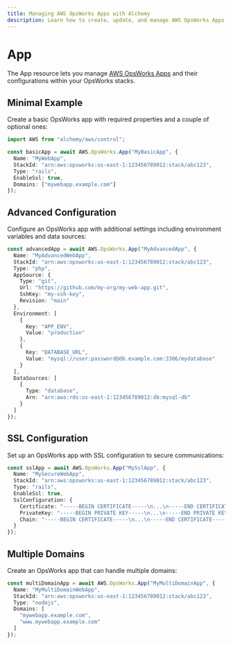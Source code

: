 ```yaml
---
title: Managing AWS OpsWorks Apps with Alchemy
description: Learn how to create, update, and manage AWS OpsWorks Apps using Alchemy Cloud Control.
---
```


# App

The App resource lets you manage [AWS OpsWorks Apps](https://docs.aws.amazon.com/opsworks/latest/userguide/) and their configurations within your OpsWorks stacks.

## Minimal Example

Create a basic OpsWorks app with required properties and a couple of optional ones:

```ts
import AWS from "alchemy/aws/control";

const basicApp = await AWS.OpsWorks.App("MyBasicApp", {
  Name: "MyWebApp",
  StackId: "arn:aws:opsworks:us-east-1:123456789012:stack/abc123",
  Type: "rails",
  EnableSsl: true,
  Domains: ["mywebapp.example.com"]
});
```

## Advanced Configuration

Configure an OpsWorks app with additional settings including environment variables and data sources:

```ts
const advancedApp = await AWS.OpsWorks.App("MyAdvancedApp", {
  Name: "MyAdvancedWebApp",
  StackId: "arn:aws:opsworks:us-east-1:123456789012:stack/abc123",
  Type: "php",
  AppSource: {
    Type: "git",
    Url: "https://github.com/my-org/my-web-app.git",
    SshKey: "my-ssh-key",
    Revision: "main"
  },
  Environment: [
    {
      Key: "APP_ENV",
      Value: "production"
    },
    {
      Key: "DATABASE_URL",
      Value: "mysql://user:password@db.example.com:3306/mydatabase"
    }
  ],
  DataSources: [
    {
      Type: "database",
      Arn: "arn:aws:rds:us-east-1:123456789012:db:mysql-db"
    }
  ]
});
```

## SSL Configuration

Set up an OpsWorks app with SSL configuration to secure communications:

```ts
const sslApp = await AWS.OpsWorks.App("MySslApp", {
  Name: "MySecureWebApp",
  StackId: "arn:aws:opsworks:us-east-1:123456789012:stack/abc123",
  Type: "rails",
  EnableSsl: true,
  SslConfiguration: {
    Certificate: "-----BEGIN CERTIFICATE-----\n...\n-----END CERTIFICATE-----",
    PrivateKey: "-----BEGIN PRIVATE KEY-----\n...\n-----END PRIVATE KEY-----",
    Chain: "-----BEGIN CERTIFICATE-----\n...\n-----END CERTIFICATE-----"
  }
});
```

## Multiple Domains

Create an OpsWorks app that can handle multiple domains:

```ts
const multiDomainApp = await AWS.OpsWorks.App("MyMultiDomainApp", {
  Name: "MyMultiDomainWebApp",
  StackId: "arn:aws:opsworks:us-east-1:123456789012:stack/abc123",
  Type: "nodejs",
  Domains: [
    "mywebapp.example.com",
    "www.mywebapp.example.com"
  ]
});
```